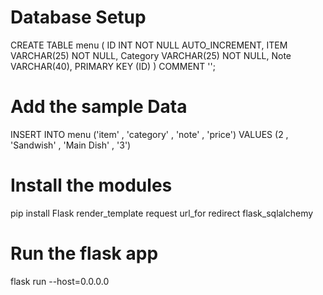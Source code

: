 # Database Setup

CREATE TABLE menu (
    ID INT NOT NULL AUTO_INCREMENT,
    ITEM VARCHAR(25) NOT NULL,
    Category VARCHAR(25) NOT NULL,
    Note VARCHAR(40),
    PRIMARY KEY (ID)
) COMMENT '';

# Add the sample Data
INSERT INTO menu ('item' , 'category' , 'note' , 'price') VALUES (2 , 'Sandwish' , 'Main Dish' , '3')



# Install the modules

pip install Flask render_template request url_for  redirect flask_sqlalchemy

# Run the flask app

flask run --host=0.0.0.0
